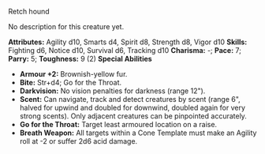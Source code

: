 Retch hound

No description for this creature yet.

**Attributes:** Agility d10, Smarts d4, Spirit d8, Strength d8, Vigor
d10
**Skills:** Fighting d6, Notice d10, Survival d6, Tracking d10
**Charisma:** -; **Pace:** 7; **Parry:** 5; **Toughness:** 9 (2)
**Special Abilities**
- **Armour +2:** Brownish-yellow fur.
- **Bite:** Str+d4; Go for the Throat.
- **Darkvision:** No vision penalties for darkness (range 12").
- **Scent:** Can navigate, track and detect creatures by scent (range
6", halved for upwind and doubled for downwind, doubled again for very
strong scents). Only adjacent creatures can be pinpointed accurately.
- **Go for the Throat:** Target least armoured location on a raise.
- **Breath Weapon:** All targets within a Cone Template must make an
Agility roll at -2 or suffer 2d6 acid damage.


